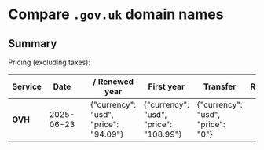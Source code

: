 # Compare `.gov.uk` domain names

## Summary

Pricing (excluding taxes):

| Service | Date |  | / Renewed year | First year | Transfer | Restoration |
|--|--|--|--|--|--|--|
| **OVH** | 2025-06-23 |  | {"currency": "usd", "price": "94.09"} | {"currency": "usd", "price": "108.99"} | {"currency": "usd", "price": "0"} |  |

